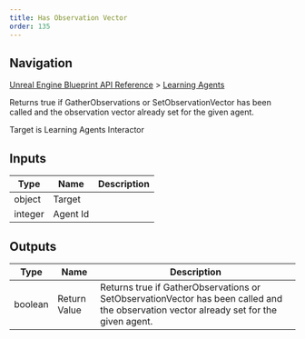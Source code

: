 ```yaml
---
title: Has Observation Vector
order: 135
---
```

## Navigation

[Unreal Engine Blueprint API Reference](https://dev.epicgames.com/documentation/en-us/unreal-engine/BlueprintAPI) > [Learning Agents](https://dev.epicgames.com/documentation/en-us/unreal-engine/BlueprintAPI/LearningAgents)

Returns true if GatherObservations or SetObservationVector has been called and the observation vector already set for the given agent.

Target is Learning Agents Interactor

## Inputs

| Type | Name | Description |
| --- | --- | --- |
| object | Target |  |
| integer | Agent Id |  |

## Outputs

| Type | Name | Description |
| --- | --- | --- |
| boolean | Return Value | Returns true if GatherObservations or SetObservationVector has been called and the observation vector already set for the given agent. |
